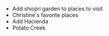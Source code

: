 - Add shiojiri garden to places to visit
- Christine's favorite places
- Add Hacienda
- Potato Creek
